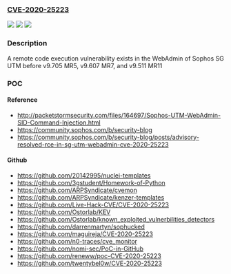 ### [CVE-2020-25223](https://cve.mitre.org/cgi-bin/cvename.cgi?name=CVE-2020-25223)
![](https://img.shields.io/static/v1?label=Product&message=n%2Fa&color=blue)
![](https://img.shields.io/static/v1?label=Version&message=n%2Fa%20&color=brightgreen)
![](https://img.shields.io/static/v1?label=Vulnerability&message=n%2Fa&color=brightgreen)

### Description

A remote code execution vulnerability exists in the WebAdmin of Sophos SG UTM before v9.705 MR5, v9.607 MR7, and v9.511 MR11

### POC

#### Reference
- http://packetstormsecurity.com/files/164697/Sophos-UTM-WebAdmin-SID-Command-Injection.html
- https://community.sophos.com/b/security-blog
- https://community.sophos.com/b/security-blog/posts/advisory-resolved-rce-in-sg-utm-webadmin-cve-2020-25223

#### Github
- https://github.com/20142995/nuclei-templates
- https://github.com/3gstudent/Homework-of-Python
- https://github.com/ARPSyndicate/cvemon
- https://github.com/ARPSyndicate/kenzer-templates
- https://github.com/Live-Hack-CVE/CVE-2020-25223
- https://github.com/Ostorlab/KEV
- https://github.com/Ostorlab/known_exploited_vulnerbilities_detectors
- https://github.com/darrenmartyn/sophucked
- https://github.com/maguireja/CVE-2020-25223
- https://github.com/n0-traces/cve_monitor
- https://github.com/nomi-sec/PoC-in-GitHub
- https://github.com/reneww/poc-CVE-2020-25223
- https://github.com/twentybel0w/CVE-2020-25223


